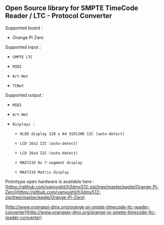 ## Open Source library for SMPTE TimeCode Reader / LTC - Protocol Converter

Supported board :

-	Orange Pi Zero

Supported input :

-     SMPTE LTC
-     MIDI
-     Art-Net
-     TCNet 

Supported output :

-     MIDI
-     Art-Net
-     Displays :   
	-     OLED display 128 x 64 SSD1306 I2C (auto-detect)
	-     LCD 16x2 I2C (auto-detect)
	-     LCD 16x4 I2C (auto-detect)
	-     MAX7219 8x 7-segment display 
	-     MAX7219 Matrix display

     

Prototype open hardware is available here : [https://github.com/vanvught/h3dmx512-zip/tree/master/eagle/Orange-Pi-Zero](https://github.com/vanvught/h3dmx512-zip/tree/master/eagle/Orange-Pi-Zero)

[http://www.orangepi-dmx.org/orange-pi-smpte-timecode-ltc-reader-converter](http://www.orangepi-dmx.org/orange-pi-smpte-timecode-ltc-reader-converter)